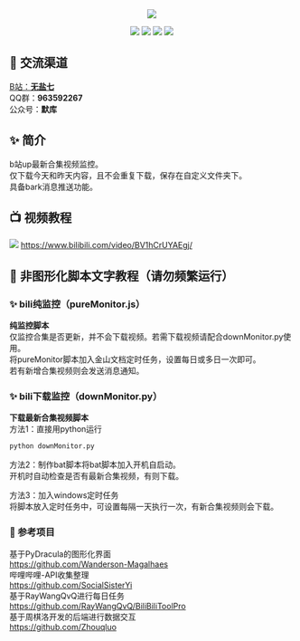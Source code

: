 <div align="center">
    <img src="https://socialify.git.ci/imoki/BiliMonitor/image?description=1&font=Rokkitt&forks=1&issues=1&language=1&owner=1&pattern=Circuit%20Board&pulls=1&stargazers=1&theme=Dark">

<div id="shield">

[![][github-stars-shield]][github-stars-link]
[![][github-forks-shield]][github-forks-link]
[![][github-issues-shield]][github-issues-link]
[![][github-contributors-shield]][github-contributors-link]

<!-- SHIELD GROUP -->
</div>
</div>

## 🍻 交流渠道  
<a href="https://space.bilibili.com/3546828310055281">B站：**无盐七**</a>  
QQ群：**963592267**  
公众号：**默库**  


## ✨ 简介
b站up最新合集视频监控。  
仅下载今天和昨天内容，且不会重复下载，保存在自定义文件夹下。  
具备bark消息推送功能。  

## 📺️ 视频教程
[![](https://img.shields.io/badge/哔哩哨兵-无盐七-blue)](https://www.bilibili.com/video/BV1hCrUYAEgj/) https://www.bilibili.com/video/BV1hCrUYAEgj/
  

## 🍨 非图形化脚本文字教程（**请勿频繁运行**） 
### ✨ bili纯监控（pureMonitor.js）
**纯监控脚本**  
仅监控合集是否更新，并不会下载视频。若需下载视频请配合downMonitor.py使用。  
将pureMonitor脚本加入金山文档定时任务，设置每日或多日一次即可。  
若有新增合集视频则会发送消息通知。  
  
  
### ✨ bili下载监控（downMonitor.py）
**下载最新合集视频脚本**  
方法1：直接用python运行
```python
python downMonitor.py
```  
  
方法2：制作bat脚本将bat脚本加入开机自启动。  
开机时自动检查是否有最新合集视频，有则下载。  
  
方法3：加入windows定时任务  
将脚本放入定时任务中，可设置每隔一天执行一次，有新合集视频则会下载。

  
### 👑 参考项目
基于PyDracula的图形化界面  
https://github.com/Wanderson-Magalhaes    
哔哩哔哩-API收集整理  
https://github.com/SocialSisterYi  
基于RayWangQvQ进行每日任务  
https://github.com/RayWangQvQ/BiliBiliToolPro  
基于周棋洛开发的后端进行数据交互  
https://github.com/Zhouqluo  


<!-- LINK GROUP -->

[github-codespace-link]: https://codespaces.new/imoki/BiliMonitor
[github-codespace-shield]: https://github.com/imoki/BiliMonitor/blob/main/images/codespaces.png?raw=true
[github-contributors-link]: https://github.com/imoki/BiliMonitor/graphs/contributors
[github-contributors-shield]: https://img.shields.io/github/contributors/imoki/BiliMonitor?color=c4f042&labelColor=black&style=flat-square
[github-forks-link]: https://github.com/imoki/BiliMonitor/network/members
[github-forks-shield]: https://img.shields.io/github/forks/imoki/BiliMonitor?color=8ae8ff&labelColor=black&style=flat-square
[github-issues-link]: https://github.com/imoki/BiliMonitor/issues
[github-issues-shield]: https://img.shields.io/github/issues/imoki/BiliMonitor?color=ff80eb&labelColor=black&style=flat-square
[github-stars-link]: https://github.com/imoki/BiliMonitor/stargazers
[github-stars-shield]: https://img.shields.io/github/stars/imoki/BiliMonitor?color=ffcb47&labelColor=black&style=flat-square
[github-releases-link]: https://github.com/imoki/BiliMonitor/releases
[github-releases-shield]: https://img.shields.io/github/v/release/imoki/BiliMonitor?labelColor=black&style=flat-square
[github-release-date-link]: https://github.com/imoki/BiliMonitor/releases
[github-release-date-shield]: https://img.shields.io/github/release-date/imoki/BiliMonitor?labelColor=black&style=flat-square
[pr-welcome-link]: https://github.com/imoki/BiliMonitor/pulls
[pr-welcome-shield]: https://img.shields.io/badge/🤯_pr_welcome-%E2%86%92-ffcb47?labelColor=black&style=for-the-badge
[github-contrib-link]: https://github.com/imoki/BiliMonitor/graphs/contributors
[github-contrib-shield]: https://contrib.rocks/image?repo=imoki%2FBiliMonitor
[docker-pull-shield]: https://img.shields.io/docker/pulls/imoki/BiliMonitor?labelColor=black&style=flat-square
[docker-pull-link]: https://hub.docker.com/repository/docker/imoki/BiliMonitor
[docker-size-shield]: https://img.shields.io/docker/image-size/imoki/BiliMonitor?labelColor=black&style=flat-square
[docker-size-link]: https://hub.docker.com/repository/docker/imoki/BiliMonitor
[docker-stars-shield]: https://img.shields.io/docker/stars/imoki/BiliMonitor?labelColor=black&style=flat-square
[docker-stars-link]: https://hub.docker.com/repository/docker/imoki/BiliMonitor
[starchart-shield]: https://api.star-history.com/svg?repos=imoki/BiliMonitor&type=Date
[starchart-link]: https://api.star-history.com/svg?repos=imoki/BiliMonitor&type=Date

